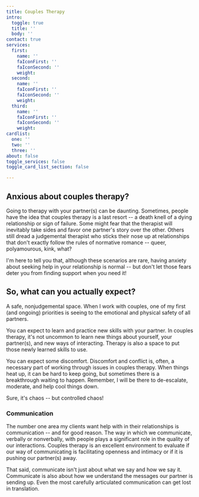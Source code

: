 ```yaml
---
title: Couples Therapy
intro:
  toggle: true
  title: ''
  body: ''
contact: true
services:
  first:
    name: ''
    faIconFirst: ''
    faIconSecond: ''
    weight: 
  second:
    name: ''
    faIconFirst: ''
    faIconSecond: ''
    weight: 
  third:
    name: ''
    faIconFirst: ''
    faIconSecond: ''
    weight: 
cardlist:
  one: ''
  two: ''
  three: ''
about: false
toggle_services: false
toggle_card_list_section: false

---
```

## Anxious about couples therapy?

Going to therapy with your partner(s) can be daunting. Sometimes, people have the idea that couples therapy is a last resort -- a death knell of a dying relationship or sign of failure. Some might fear that the therapist will inevitably take sides and favor one partner's story over the other. Others still dread a judgemental therapist who sticks their nose up at relationships that don't exactly follow the rules of normative romance -- queer, polyamourous, kink, what?

I'm here to tell you that, although these scenarios are rare, having anxiety about seeking help in your relationship is normal -- but don't let those fears deter you from finding support when you need it!

## So, what can you actually expect? 

A safe, nonjudgemental space. When I work with couples, one of my first (and ongoing) priorities is seeing to the emotional and physical safety of all partners. 

You can expect to learn and practice new skills with your partner. In couples therapy, it's not uncommon to learn new things about yourself, your partner(s), and new ways of interacting. Therapy is also a space to put those newly learned skills to use. 

You can expect some discomfort. Discomfort and conflict is, often, a necessary part of working through issues in couples therapy. When things heat up, it can be hard to keep going, but sometimes there is a breakthrough waiting to happen. Remember, I will be there to de-escalate, moderate, and help cool things down. 

Sure, it's chaos -- but controlled chaos!

### Communication

The number one area my clients want help with in their relationships is communication -- and for good reason. The way in which we communicate, verbally or nonverbally, with people plays a significant role in the quality of our interactions. Couples therapy is an excellent environment to evaluate if our way of communicating is facilitating openness and intimacy or if it is pushing our partner(s) away. 

That said, communicate isn't just about what we say and how we say it. Communicate is also about how we understand the messages our partner is sending up. Even the most carefully articulated communication can get lost in translation. 